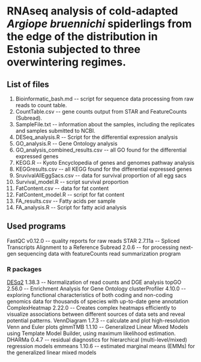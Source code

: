 # RNAseq analysis of cold-adapted _Argiope bruennichi_ spiderlings from the edge of the distribution in Estonia subjected to three overwintering regimes.

## List of files 

1. Bioinformatic_bash.md -- script for sequence data processing from raw reads to count table. 
2. CountTable.csv -- gene counts output from STAR and FeatureCounts (Subread).
3. SampleFile.txt -- information about the samples, including the replicates and samples submitted to NCBI.
5. DESeq_analysis.R -- Script for the differential expression analysis
6. GO_analysis.R -- Gene Ontology analysis
7. GO_analysis_combined_results.csv -- all GO found for the differential expressed genes
8. KEGG.R -- Kyoto Encyclopedia of genes and genomes pathway analysis
9. KEGGresults.csv -- all KEGG found for the differential expressed genes
10. SruvivalAllEggSacs.csv -- data for survival proportion of all egg sacs
11. Survival_model.R -- script survival proportion
12. FatContent.csv -- data for fat content
13. FatContent_model.R -- script for fat content 
14. FA_results.csv -- Fatty acids per sample 
15. FA_analysis.R -- Script for fatty acid analysis 

## Used programs 

FastQC v0.12.0  -- quality reports for raw reads
STAR 2.7.11a -- Spliced Transcripts Alignment to a Reference
Subread 2.0.6 -- for processing next-gen sequencing data with featureCounts read summarization program

### R packages 
[DESq2](https://genomebiology.biomedcentral.com/articles/10.1186/s13059-014-0550-8) 1.38.3 -- Normalization of read counts and DGE analysis
topGO 2.56.0 -- Enrichment Analysis for Gene Ontology
clusterProfiler 4.10.0 -- exploring functional characteristics of both coding and non-coding genomics data for thousands of species with up-to-date gene annotation
ComplexHeatmap 2.22.0 -- Creates complex heatmaps efficiently to visualize associations between different sources of data sets and reveal potential patterns.
VennDiagram 1.7.3 --  calculate and plot high-resolution Venn and Euler plots
glmmTMB 1.1.10 -- Generalized Linear Mixed Models using Template Model Builder, using maximum likelihood estimation. 
DHARMa 0.4.7 -- residual diagnostics for hierarchical (multi-level/mixed) regression models
emmeans 1.10.6 -- estimated marginal means (EMMs) for the generalized linear mixed models




